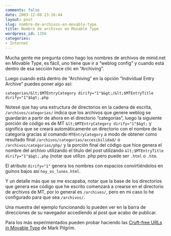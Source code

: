 ```yaml
---
comments: false
date: 2003-12-08 23:16:44
layout: post
slug: nombre-de-archivos-en-movable-type
title: Nombre de archivos en Movable Type
wordpress_id: 1356
categories:
- Internet
---
```


Mucha gente me pregunta cómo hago los nombres de archivos de minid.net en Movable Type, es fácil, uno tiene que ir a “weblog config” y cuando está dentro de esa sección hace clic en “Archiving”.





Luego cuando está dentro de “Archiving” en la opción “Individual Entry Archive” puedes poner algo así:





`categorias/&lt;$MTEntryCategory dirify="1"$&gt;/&lt;$MTEntryTitle dirify="1"$&gt;.php`





Notesé que hay una estructura de directorios en la cadena de escrita, `/archivos/categorias/` indica que los archivos que genere weblog se guardarán a partir de ahora en el directorio “categorias”, luego la siguiente porción de código es de MT `&lt;$MTEntryCategory dirify="1"$&gt;` y significa que se creará automáticamente un directorio con el nombre de la categoría gracias al comando `MTEntryCategory` a modo de obtener como resultado final `/archivos/categorias/accesibilidad/` o `/archivos/categorias/php/` y la porción final del código que hice genera el nombre del archivo utilizando el titulo del post utilizando `&lt;$MTEntryTitle dirify="1"$&gt;.php` (notar que utilizo .php pero puede ser `.html` o `.htm`.





El atributo `dirify="1"` genera los nombres con espacios convirtiéndolos en guinos bajos así `hoy_es_lunes.html`.





Y un detalle más que se me escapaba, notar que la base de los directorios que genera ese código que he escrito comenzará a crearse en el directorio de archivos de MT, por lo general es `/archives/`, pero en mi caso lo he configurado para que sea `/archivos/.`





Una muestra del ejemplo funcionando lo pueden ver en la barra de direcciones de su navegador accediendo al post que acabo de publicar.





Para los más experimentados pueden probar haciendo las [Cruft-free URLs in Movable Type](http://diveintomark.org/archives/2003/08/15/slugs) de Mark Pilgrim.




 
